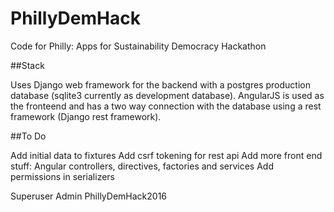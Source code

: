 # PhillyDemHack
Code for Philly: Apps for Sustainability Democracy Hackathon

##Stack

Uses Django web framework for the backend with a postgres production database (sqlite3 currently as development database). 
AngularJS is used as the fronteend and has a two way connection with the database using a rest framework (Django rest framework).

##To Do

 Add initial data to fixtures
 Add csrf tokening for rest api
 Add more front end stuff: Angular controllers, directives, factories and services
 Add permissions in serializers


Superuser
Admin
PhillyDemHack2016
